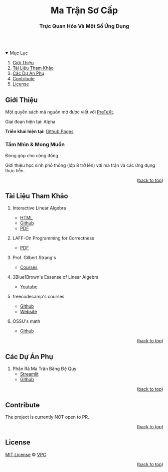 <!-- Improved compatibility of back to top link: See: https://github.com/othneildrew/Best-README-Template/pull/73 -->
<a name="readme-top"></a>
<!--
*** Thanks for checking out the Best-README-Template. If you have a suggestion
*** that would make this better, please fork the repo and create a pull request
*** or simply open an issue with the tag "enhancement".
*** Don't forget to give the project a star!
*** Thanks again! Now go create something AMAZING! :D
-->



<!-- PROJECT SHIELDS -->
<!--
*** I'm using markdown "reference style" links for readability.
*** Reference links are enclosed in brackets [ ] instead of parentheses ( ).
*** See the bottom of this document for the declaration of the reference variables
*** for contributors-url, forks-url, etc. This is an optional, concise syntax you may use.
*** https://www.markdownguide.org/basic-syntax/#reference-style-links
-->



<!-- PROJECT LOGO -->
<br />
<div align="center">
<!--
  <a href="https://github.com/VinhPhmCng/gdscript-sections">
	<img src="https://raw.githubusercontent.com/VinhPhmCng/gdscript-sections/master/addons/gdscript_sections/logo.png" alt="Logo">
  </a>
-->

<h1 align="center">Ma Trận Sơ Cấp</h1>

<h3 align="center">Trực Quan Hóa Và Một Số Ứng Dụng</h3>
<br />
<br />
<br />
</div>



<!-- TABLE OF CONTENTS -->
<details open>
  <summary>Mục Lục</summary>
  <ol>
	<li><a href="#giới-thiệu">Giới Thiệu</a></li>
	<li><a href="#tài-liệu-tham-khảo">Tài Liệu Tham Khảo</a></li>
	<li><a href="#các-dự-án-phụ">Các Dự Án Phụ</a></li>
	<li><a href="#contribute">Contribute</a></li>
	<li><a href="#license">License</a></li>
  </ol>
</details>



<!-- GIỚI THIỆU -->
## Giới Thiệu 

Một quyển sách mã nguồn mở được viết với [PreTeXt](https://pretextbook.org/index.html).

Giai đoạn hiện tại: Alpha

**Triển khai hiện tại:** [Github Pages](https://vinhphmcng.github.io/ma-tran-so-cap/)

### Tầm Nhìn & Mong Muốn

Đóng góp cho cộng đồng

Giới thiệu học sinh phổ thông (lớp 8 trở lên) với ma trận và các ứng dụng thực tiễn.


<p align="right">(<a href="#readme-top">back to top</a>)</p>


<!-- TÀI LIỆU THAM KHẢO -->
## Tài Liệu Tham Khảo

1. Interactive Linear Algebra
   - [HTML](https://textbooks.math.gatech.edu/ila/)
   - [Github](https://github.com/QBobWatson/ila)
   - [PDF](reference-materials/ila.pdf)

1. LAFF-On Programming for Correctness
   - [PDF](reference-materials/LAFF.pdf)

1. Prof. Gilbert Strang's
   - [Courses](https://ocw.mit.edu/courses/res-18-010-a-2020-vision-of-linear-algebra-spring-2020/)

1. 3Blue1Brown's Essense of Linear Algebra
   - [Youtube](https://www.youtube.com/playlist?list=PLZHQObOWTQDPD3MizzM2xVFitgF8hE_ab)

1. freecodecamp's courses
   - [Github](https://github.com/freeCodeCamp/freeCodeCamp)
   - [Website](https://www.freecodecamp.org/)

1. OSSU's math
   - [Github](https://github.com/ossu/math?tab=readme-ov-file)


<p align="right">(<a href="#readme-top">back to top</a>)</p>


<!-- Các Dự Án Phụ -->
## Các Dự Án Phụ

1. Phân Rã Ma Trận Bằng Đệ Quy
   - [Streamlit](https://procedural-matrix-decomposition-fuyaf698zxk4emw4uufsfm.streamlit.app/)
   - [Github](https://github.com/VinhPhmCng/procedural-matrix-decomposition/tree/vn-vi)


<p align="right">(<a href="#readme-top">back to top</a>)</p>


<!-- CONTRIBUTE -->
## Contribute

The project is currently NOT open to PR.


<p align="right">(<a href="#readme-top">back to top</a>)</p>


<!-- LICENSE -->
## License
[MIT License](LICENSE) © [VPC](https://github.com/VinhPhmCng)


<p align="right">(<a href="#readme-top">back to top</a>)</p>
